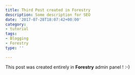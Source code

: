 ```yaml
---
title: Third Post created in Forestry
description: Some description for SEO
date: '2017-07-28T18:07:42+00:00'
category:
- tutorial
tags:
- Blogging
- Forestry
type: ''

---
```



This post was created entirely in **Forestry** admin panel ! :-)